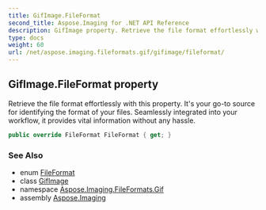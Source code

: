 ```yaml
---
title: GifImage.FileFormat
second_title: Aspose.Imaging for .NET API Reference
description: GifImage property. Retrieve the file format effortlessly with this property. Its your goto source for identifying the format of your files. Seamlessly integrated into your workflow it provides vital information without any hassle
type: docs
weight: 60
url: /net/aspose.imaging.fileformats.gif/gifimage/fileformat/
---
```

## GifImage.FileFormat property

Retrieve the file format effortlessly with this property. It's your go-to source for identifying the format of your files. Seamlessly integrated into your workflow, it provides vital information without any hassle.

```csharp
public override FileFormat FileFormat { get; }
```

### See Also

* enum [FileFormat](../../../aspose.imaging/fileformat/)
* class [GifImage](../)
* namespace [Aspose.Imaging.FileFormats.Gif](../../gifimage/)
* assembly [Aspose.Imaging](../../../)


